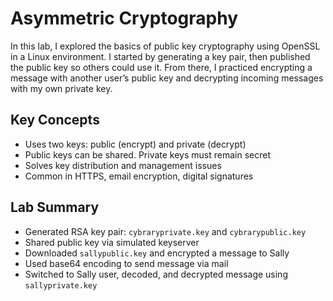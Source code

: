 # Asymmetric Cryptography

In this lab, I explored the basics of public key cryptography using OpenSSL in a Linux environment. I started by generating a key pair, then published the public key so others could use it. From there, I practiced encrypting a message with another user’s public key and decrypting incoming messages with my own private key.

## Key Concepts
- Uses two keys: public (encrypt) and private (decrypt)
- Public keys can be shared. Private keys must remain secret
- Solves key distribution and management issues
- Common in HTTPS, email encryption, digital signatures

##  Lab Summary
- Generated RSA key pair: `cybraryprivate.key` and `cybrarypublic.key`
- Shared public key via simulated keyserver
- Downloaded `sallypublic.key` and encrypted a message to Sally
- Used base64 encoding to send message via mail
- Switched to Sally user, decoded, and decrypted message using `sallyprivate.key`

 
